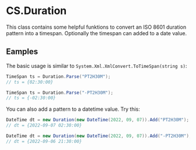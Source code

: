 # CS.Duration

This class contains some helpful funktions to convert an ISO 8601 duration pattern into a timespan. Optionally the timespan can added to a date value.

## Eamples

The basic usage is similar to `System.Xml.XmlConvert.ToTimeSpan(string s)`:
```csharp
TimeSpan ts = Duration.Parse("PT2H30M");
// ts = {02:30:00}

TimeSpan ts = Duration.Parse("-PT2H30M");
// ts = {-02:30:00}
```

You can also add a pattern to a datetime value. Try this:
```csharp
DateTime dt = new Duration(new DateTime(2022, 09, 07)).Add("PT2H30M");
// dt = {2022-09-07 02:30:00}

DateTime dt = new Duration(new DateTime(2022, 09, 07)).Add("-PT2H30M");
// dt = {2022-09-06 21:30:00}
```

